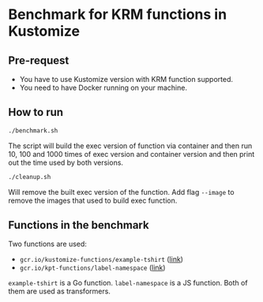 # Benchmark for KRM functions in Kustomize

## Pre-request

 - You have to use Kustomize version with KRM function supported.
 - You need to have Docker running on your machine.

## How to run

```bash
./benchmark.sh
```

The script will build the exec version of function via container and then run 10, 100 and 1000 times of exec version and container version and then print out the time used by both versions.

```bash
./cleanup.sh
```
Will remove the built exec version of the function. Add flag `--image` to remove the images that used to build exec function.

## Functions in the benchmark

Two functions are used:

 - `gcr.io/kustomize-functions/example-tshirt` ([link](https://github.com/kubernetes-sigs/kustomize/blob/master/functions/examples/injection-tshirt-sizes/image/main.go))
 - `gcr.io/kpt-functions/label-namespace`	 ([link](https://github.com/GoogleContainerTools/kpt-functions-sdk/blob/master/ts/hello-world/src/label_namespace.ts))

 `example-tshirt` is a Go function. `label-namespace` is a JS function. Both of them are used as transformers.